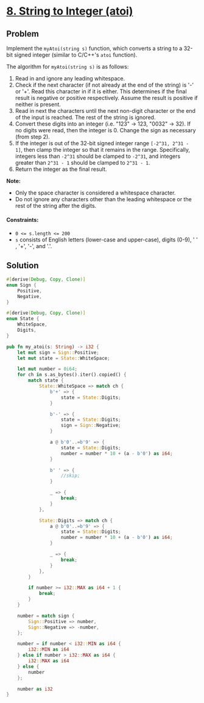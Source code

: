 # [8. String to Integer (atoi)](https://leetcode.com/problems/string-to-integer-atoi/)

## Problem

Implement the `myAtoi(string s)` function, which converts a string to a 32-bit
signed integer (similar to C/C++'s `atoi` function).

The algorithm for `myAtoi(string s)` is as follows:

1. Read in and ignore any leading whitespace.
2. Check if the next character (if not already at the end of the string) is '-'
   or '+'. Read this character in if it is either. This determines if the final
   result is negative or positive respectively. Assume the result is positive if
   neither is present.
3. Read in next the characters until the next non-digit character or the end of
   the input is reached. The rest of the string is ignored.
4. Convert these digits into an integer (i.e. "123" -> 123, "0032" -> 32). If no
   digits were read, then the integer is 0. Change the sign as necessary (from
   step 2).
5. If the integer is out of the 32-bit signed integer range `[-2^31, 2^31 - 1]`,
   then clamp the integer so that it remains in the range. Specifically,
   integers less than `-2^31` should be clamped to `-2^31`, and integers greater
   than `2^31 - 1` should be clamped to `2^31 - 1`.
6. Return the integer as the final result.

**Note:**

* Only the space character is considered a whitespace character.
* Do not ignore any characters other than the leading whitespace or the rest of
  the string after the digits.

#### Constraints:

* `0 <= s.length <= 200`
* `s` consists of English letters (lower-case and upper-case), digits (0-9), ' '
  , '+', '-', and '.'.

## Solution

```rust
#[derive(Debug, Copy, Clone)]
enum Sign {
    Positive,
    Negative,
}

#[derive(Debug, Copy, Clone)]
enum State {
    WhiteSpace,
    Digits,
}

pub fn my_atoi(s: String) -> i32 {
    let mut sign = Sign::Positive;
    let mut state = State::WhiteSpace;

    let mut number = 0i64;
    for ch in s.as_bytes().iter().copied() {
        match state {
            State::WhiteSpace => match ch {
                b'+' => {
                    state = State::Digits;
                }

                b'-' => {
                    state = State::Digits;
                    sign = Sign::Negative;
                }

                a @ b'0'..=b'9' => {
                    state = State::Digits;
                    number = number * 10 + (a - b'0') as i64;
                }

                b' ' => {
                    //skip;
                }

                _ => {
                    break;
                }
            },

            State::Digits => match ch {
                a @ b'0'..=b'9' => {
                    state = State::Digits;
                    number = number * 10 + (a - b'0') as i64;
                }

                _ => {
                    break;
                }
            },
        }

        if number >= i32::MAX as i64 + 1 {
            break;
        }
    }

    number = match sign {
        Sign::Positive => number,
        Sign::Negative => -number,
    };

    number = if number < i32::MIN as i64 {
        i32::MIN as i64
    } else if number > i32::MAX as i64 {
        i32::MAX as i64
    } else {
        number
    };

    number as i32
}
```